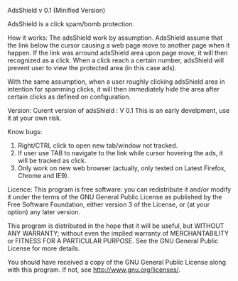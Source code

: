 AdsShield v 0.1 (Minified Version)

AdsShield is a click spam/bomb protection.

How it works:
The adsShield work by assumption.
AdsShield assume that the link below the cursor causing a web page move to another page when it happen.
If the link was arround adsShield area upon page move, it will then recognized as a click.
When a click reach a certain number, adsShield will prevent user to view the protected area (in this case ads).

With the same assumption, when a user roughly clicking adsShield area in intention for spamming clicks,
it will then immediately hide the area after certain clicks as defined on configuration.

Version:
Curent version of adsShield : V 0.1
This is an early develpment, use it at your own risk.

Know bugs:
1. Right/CTRL click to open new tab/window not tracked.
2. If user use TAB to navigate to the link while cursor hovering the ads, it will be tracked as click.
3. Only work on new web browser (actually, only tested on Latest Firefox, Chrome and IE9).

Licence:
This program is free software: you can redistribute it and/or modify
it under the terms of the GNU General Public License as published by
the Free Software Foundation, either version 3 of the License, or
(at your option) any later version.

This program is distributed in the hope that it will be useful,
but WITHOUT ANY WARRANTY; without even the implied warranty of
MERCHANTABILITY or FITNESS FOR A PARTICULAR PURPOSE.  See the
GNU General Public License for more details.

You should have received a copy of the GNU General Public License
along with this program.  If not, see <http://www.gnu.org/licenses/>.
